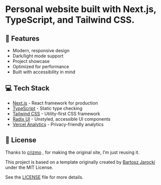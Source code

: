 # Personal website built with Next.js, TypeScript, and Tailwind CSS.

## 🚀 Features

- Modern, responsive design
- Dark/light mode support
- Project showcase
- Optimized for performance
- Built with accessibility in mind

## 💻 Tech Stack

- [Next.js](https://nextjs.org/) - React framework for production
- [TypeScript](https://www.typescriptlang.org/) - Static type checking
- [Tailwind CSS](https://tailwindcss.com/) - Utility-first CSS framework
- [Radix UI](https://www.radix-ui.com/) - Unstyled, accessible UI components
- [Vercel Analytics](https://vercel.com/analytics) - Privacy-friendly analytics

## 📝 License
Thanks to [crizmo](https://github.com/crizmo) , for making the original site, I'm just reusing it.

This project is based on a template originally created by [Bartosz Jarocki](https://github.com/BartoszJarocki) under the MIT License.

See the [LICENSE](LICENSE) file for more details.

